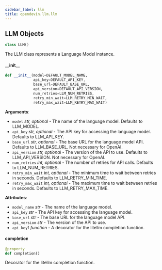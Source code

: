 ```yaml
---
sidebar_label: llm
title: opendevin.llm.llm
---
```


## LLM Objects

```python
class LLM()
```

The LLM class represents a Language Model instance.

#### \_\_init\_\_

```python
def __init__(model=DEFAULT_MODEL_NAME,
             api_key=DEFAULT_API_KEY,
             base_url=DEFAULT_BASE_URL,
             api_version=DEFAULT_API_VERSION,
             num_retries=LLM_NUM_RETRIES,
             retry_min_wait=LLM_RETRY_MIN_WAIT,
             retry_max_wait=LLM_RETRY_MAX_WAIT)
```

**Arguments**:

- `model` _str, optional_ - The name of the language model. Defaults to LLM_MODEL.
- `api_key` _str, optional_ - The API key for accessing the language model. Defaults to LLM_API_KEY.
- `base_url` _str, optional_ - The base URL for the language model API. Defaults to LLM_BASE_URL. Not necessary for OpenAI.
- `api_version` _str, optional_ - The version of the API to use. Defaults to LLM_API_VERSION. Not necessary for OpenAI.
- `num_retries` _int, optional_ - The number of retries for API calls. Defaults to LLM_NUM_RETRIES.
- `retry_min_wait` _int, optional_ - The minimum time to wait between retries in seconds. Defaults to LLM_RETRY_MIN_TIME.
- `retry_max_wait` _int, optional_ - The maximum time to wait between retries in seconds. Defaults to LLM_RETRY_MAX_TIME.
  

**Attributes**:

- `model_name` _str_ - The name of the language model.
- `api_key` _str_ - The API key for accessing the language model.
- `base_url` _str_ - The base URL for the language model API.
- `api_version` _str_ - The version of the API to use.
- `api_key`1 _function_ - A decorator for the litellm completion function.

#### completion

```python
@property
def completion()
```

Decorator for the litellm completion function.

